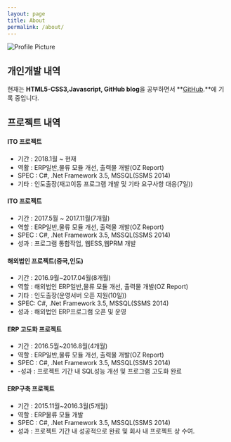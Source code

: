 ```yaml
---
layout: page
title: About
permalink: /about/
---
```


<img src="{{ site.baseurl }}/assets/KimYongjun.jpg" title="Profile Picture" class="profile">

## 개인개발 내역

현재는 **HTML5-CSS3,Javascript, GitHub blog**을 공부하면서 **[GitHub](https://github.com/KimYongjun413).**에 기록 중입니다.

## 프로젝트 내역

#### ITO 프로젝트
- 기간 : 2018.1월 ~ 현재
- 역활 : ERP일반,물류 모듈 개선, 출력물 개발(OZ Report)
- SPEC : C#, .Net Framework 3.5, MSSQL(SSMS 2014)
- 기타 : 인도출장(재고이동 프로그램 개발 및 기타 요구사항 대응(7일))

#### ITO 프로젝트
- 기간 : 2017.5월 ~ 2017.11월(7개월)
- 역할 : ERP일반,물류 모듈 개선, 출력물 개발(OZ Report)
- SPEC : C#, .Net Framework 3.5, MSSQL(SSMS 2014)
- 성과 : 프로그램 통합작업, 웹ESS,웹PRM 개발

#### 해외법인 프로젝트(중국,인도)
- 기간 : 2016.9월~2017.04월(8개월)
- 역할 : 해외법인 ERP일반,물류 모듈 개선, 출력물 개발(OZ Report)
- 기타 : 인도출장(운영서버 오픈 지원(10일))
- SPEC: C#, .Net Framework 3.5, MSSQL(SSMS 2014)
- 성과 : 해외법인 ERP프로그램 오픈 및 운영

#### ERP 고도화 프로젝트
- 기간 : 2016.5월~2016.8월(4개월)
- 역할 : ERP일반,물류 모듈 개선, 출력물 개발(OZ Report)
- SPEC : C#, .Net Framework 3.5, MSSQL(SSMS 2014)
- -성과 : 프로젝트 기간 내 SQL성능 개선 및 프로그램 고도화 완료

#### ERP구축 프로젝트
- 기간 : 2015.11월~2016.3월(5개월)
- 역할 : ERP물류 모듈 개발
- SPEC : C#, .Net Framework 3.5, MSSQL(SSMS 2014)
- 성과 : 프로젝트 기간 내 성공적으로 완료 및 회사 내 프로젝트 상 수여.

[centrarium]: https://github.com/bencentra/centrarium
[bencentra]: http://bencentra.com
[jekyll]: https://github.com/jekyll/jekyll
